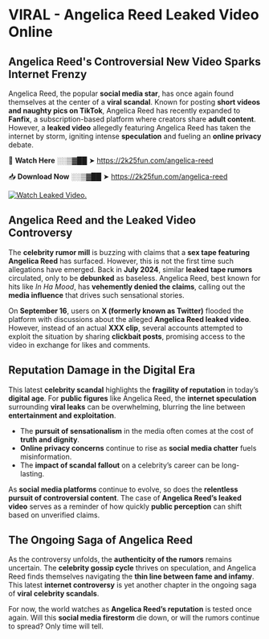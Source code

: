 # VIRAL - Angelica Reed Leaked Video Online

## **Angelica Reed's Controversial New Video Sparks Internet Frenzy**  

Angelica Reed, the popular **social media star**, has once again found themselves at the center of a **viral scandal**. Known for posting **short videos and naughty pics on TikTok**, Angelica Reed has recently expanded to **Fanfix**, a subscription-based platform where creators share **adult content**. However, a **leaked video** allegedly featuring Angelica Reed has taken the internet by storm, igniting intense **speculation** and fueling an **online privacy** debate.  

🔴 **Watch Here** ░░▒▓██ ➤ https://2k25fun.com/angelica-reed  

📥 **Download Now** ░░▒▓██ ➤ https://2k25fun.com/angelica-reed  

[![Watch Leaked Video.](https://miro.medium.com/v2/resize:fit:828/format:webp/1*cilzJN44JGOrTw9NJCrNHA.gif "Watch Leaked Video")](https://2k25fun.com/angelica-reed)

## **Angelica Reed and the Leaked Video Controversy**  

The **celebrity rumor mill** is buzzing with claims that a **sex tape featuring Angelica Reed** has surfaced. However, this is not the first time such allegations have emerged. Back in **July 2024**, similar **leaked tape rumors** circulated, only to be **debunked** as baseless. Angelica Reed, best known for hits like *In Ha Mood*, has **vehemently denied the claims**, calling out the **media influence** that drives such sensational stories.  

On **September 16**, users on **X (formerly known as Twitter)** flooded the platform with discussions about the alleged **Angelica Reed leaked video**. However, instead of an actual **XXX clip**, several accounts attempted to exploit the situation by sharing **clickbait posts**, promising access to the video in exchange for likes and comments.  

## **Reputation Damage in the Digital Era**  

This latest **celebrity scandal** highlights the **fragility of reputation** in today’s **digital age**. For **public figures** like Angelica Reed, the **internet speculation** surrounding **viral leaks** can be overwhelming, blurring the line between **entertainment and exploitation**.  

- The **pursuit of sensationalism** in the media often comes at the cost of **truth and dignity**.  
- **Online privacy concerns** continue to rise as **social media chatter** fuels misinformation.  
- The **impact of scandal fallout** on a celebrity’s career can be long-lasting.  

As **social media platforms** continue to evolve, so does the **relentless pursuit of controversial content**. The case of **Angelica Reed’s leaked video** serves as a reminder of how quickly **public perception** can shift based on unverified claims.  

## **The Ongoing Saga of Angelica Reed**  

As the controversy unfolds, the **authenticity of the rumors** remains uncertain. The **celebrity gossip cycle** thrives on speculation, and Angelica Reed finds themselves navigating the **thin line between fame and infamy**. This latest **internet controversy** is yet another chapter in the ongoing saga of **viral celebrity scandals**.  

For now, the world watches as **Angelica Reed’s reputation** is tested once again. Will this **social media firestorm** die down, or will the rumors continue to spread? Only time will tell.